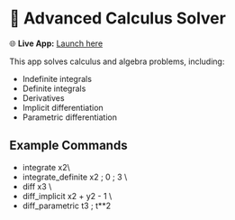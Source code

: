 # 🧮 Advanced Calculus Solver

🌐 **Live App:** [Launch here](https://calculus-solver.streamlit.app/)

This app solves calculus and algebra problems, including:
- Indefinite integrals
- Definite integrals
- Derivatives
- Implicit differentiation
- Parametric differentiation

## Example Commands
- integrate x2\
- integrate_definite x2 ; 0 ; 3 \
- diff x3 \
- diff_implicit x2 + y2 - 1 \
- diff_parametric t3 ; t**2 
